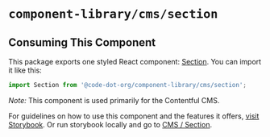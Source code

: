 # `component-library/cms/section`

## Consuming This Component

This package exports one styled React component: [Section](Section.tsx).
You can import it like this:

```javascript
import Section from '@code-dot-org/component-library/cms/section';
```

_Note:_ This component is used primarily for the Contentful CMS.

For guidelines on how to use this component and the features it
offers, [visit Storybook](https://code-dot-org.github.io/code-dot-org/component-library-storybook/?path=/docs/cms-section--docs).
Or run storybook locally and go
to [CMS / Section](http://localhost:6006/?path=/docs/cms-section--docs).
